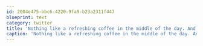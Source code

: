 ```yaml
---
id: 2004e475-bbc6-4220-9fa9-b23a2311f447
blueprint: text
category: twitter
title: 'Nothing like a refreshing coffee in the middle of the day. And by coffee, I mean beer.'
caption: 'Nothing like a refreshing coffee in the middle of the day. And by coffee, I mean beer.'
---
```

